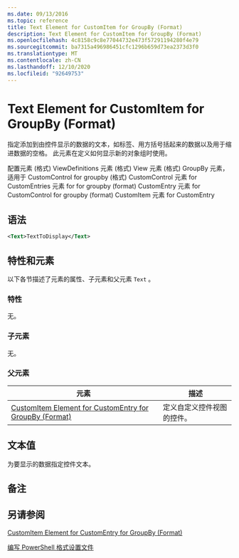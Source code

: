 ```yaml
---
ms.date: 09/13/2016
ms.topic: reference
title: Text Element for CustomItem for GroupBy (Format)
description: Text Element for CustomItem for GroupBy (Format)
ms.openlocfilehash: 4c8158c9c8e77044732e473f57291194280f4e79
ms.sourcegitcommit: ba7315a496986451cfc1296b659d73ea2373d3f0
ms.translationtype: MT
ms.contentlocale: zh-CN
ms.lasthandoff: 12/10/2020
ms.locfileid: "92649753"
---
```

# <a name="text-element-for-customitem-for-groupby-format"></a>Text Element for CustomItem for GroupBy (Format)

指定添加到由控件显示的数据的文本，如标签、用方括号括起来的数据以及用于缩进数据的空格。 此元素在定义如何显示新的对象组时使用。

配置元素 (格式) ViewDefinitions 元素 (格式) View 元素 (格式) GroupBy 元素，适用于 CustomControl for groupby (格式) CustomControl 元素 for CustomEntries 元素 for for groupby (format) CustomEntry 元素 for CustomControl for groupby (format) CustomItem 元素 for CustomEntry

## <a name="syntax"></a>语法

```xml
<Text>TextToDisplay</Text>
```

## <a name="attributes-and-elements"></a>特性和元素

以下各节描述了元素的属性、子元素和父元素 `Text` 。

### <a name="attributes"></a>特性

无。

### <a name="child-elements"></a>子元素

无。

### <a name="parent-elements"></a>父元素

|元素|描述|
|-------------|-----------------|
|[CustomItem Element for CustomEntry for GroupBy (Format)](./customitem-element-for-customentry-for-groupby-format.md)|定义自定义控件视图的控件。|

## <a name="text-value"></a>文本值

为要显示的数据指定控件文本。

## <a name="remarks"></a>备注

## <a name="see-also"></a>另请参阅

[CustomItem Element for CustomEntry for GroupBy (Format)](./customitem-element-for-customentry-for-groupby-format.md)

[编写 PowerShell 格式设置文件](./writing-a-powershell-formatting-file.md)
